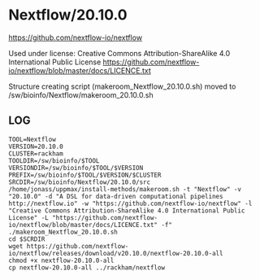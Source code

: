 Nextflow/20.10.0
========================

<https://github.com/nextflow-io/nextflow>

Used under license:
Creative Commons Attribution-ShareAlike 4.0 International Public License
<https://github.com/nextflow-io/nextflow/blob/master/docs/LICENCE.txt>

Structure creating script (makeroom_Nextflow_20.10.0.sh) moved to /sw/bioinfo/Nextflow/makeroom_20.10.0.sh

LOG
---

    TOOL=Nextflow
    VERSION=20.10.0
    CLUSTER=rackham
    TOOLDIR=/sw/bioinfo/$TOOL
    VERSIONDIR=/sw/bioinfo/$TOOL/$VERSION
    PREFIX=/sw/bioinfo/$TOOL/$VERSION/$CLUSTER
    SRCDIR=/sw/bioinfo/Nextflow/20.10.0/src
    /home/jonass/uppmax/install-methods/makeroom.sh -t "Nextflow" -v "20.10.0" -d "A DSL for data-driven computational pipelines http://nextflow.io" -w "https://github.com/nextflow-io/nextflow" -l "Creative Commons Attribution-ShareAlike 4.0 International Public License" -L "https://github.com/nextflow-io/nextflow/blob/master/docs/LICENCE.txt" -f"
    ./makeroom_Nextflow_20.10.0.sh
    cd $SCRDIR
    wget https://github.com/nextflow-io/nextflow/releases/download/v20.10.0/nextflow-20.10.0-all
    chmod +x nextflow-20.10.0-all
    cp nextflow-20.10.0-all ../rackham/nextflow
 
